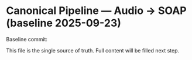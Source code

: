 # Canonical Pipeline — Audio → SOAP (baseline 2025-09-23)

Baseline commit: 

This file is the single source of truth. Full content will be filled next step.
